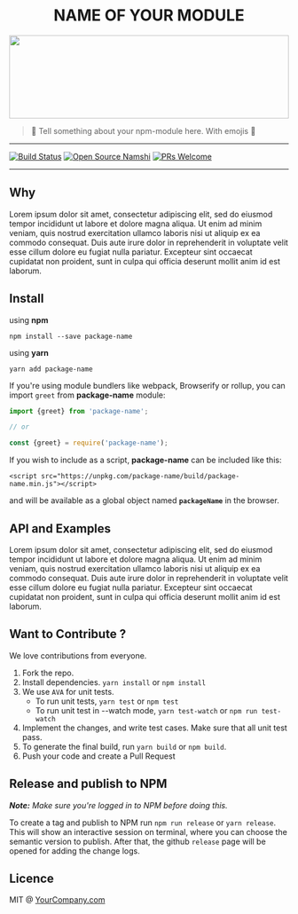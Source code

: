 <h1 width="100%"  align="middle">NAME OF YOUR MODULE</h1>

<!-- Replace with your own logo -->
<img src="https://cdn.rawgit.com/namshi/dollar-dom/master/dollar-symbol.svg" height="150" width="100%" align="middle"/>

> 👬 Tell something about your npm-module here. With emojis  🙌

<hr>

<!-- change these -->

[![Build Status](https://travis-ci.org/namshi/dollar-dom.svg?branch=master)](https://travis-ci.org/namshi/dollar-dom)
[![Open Source Namshi](https://img.shields.io/badge/open--source-Namshi-blue.svg)](https://github.com/namshi)
[![PRs Welcome](https://img.shields.io/badge/PRs-welcome-brightgreen.svg?style=flat-square)](http://makeapullrequest.com)

<hr>

## Why

Lorem ipsum dolor sit amet, consectetur adipiscing elit, sed do eiusmod tempor incididunt ut labore et dolore magna aliqua. Ut enim ad minim veniam, quis nostrud exercitation ullamco laboris nisi ut aliquip ex ea commodo consequat. Duis aute irure dolor in reprehenderit in voluptate velit esse cillum dolore eu fugiat nulla pariatur. Excepteur sint occaecat cupidatat non proident, sunt in culpa qui officia deserunt mollit anim id est laborum.

## Install

using **npm**

    npm install --save package-name

using **yarn**

    yarn add package-name

If you're using module bundlers like webpack, Browserify or rollup, you can import `greet` from **package-name** module:

```js
import {greet} from 'package-name';

// or

const {greet} = require('package-name');
```

If you wish to include as a script, **package-name** can be included like this:

    <script src="https://unpkg.com/package-name/build/package-name.min.js"></script>

and will be available as a global object named **`packageName`** in the browser.

## API and Examples

Lorem ipsum dolor sit amet, consectetur adipiscing elit, sed do eiusmod tempor incididunt ut labore et dolore magna aliqua. Ut enim ad minim veniam, quis nostrud exercitation ullamco laboris nisi ut aliquip ex ea commodo consequat. Duis aute irure dolor in reprehenderit in voluptate velit esse cillum dolore eu fugiat nulla pariatur. Excepteur sint occaecat cupidatat non proident, sunt in culpa qui officia deserunt mollit anim id est laborum.

## Want to Contribute ?

We love contributions from everyone. 
  1. Fork the repo.
  2. Install dependencies. `yarn install` or `npm install`
  3. We use `AVA` for unit tests. 
      - To run unit tests, `yarn test` or `npm test`
      - To run unit test in --watch mode, `yarn test-watch` or `npm run test-watch`
  4. Implement the changes, and write test cases. Make sure that all unit test pass.
  5. To generate the final build, run `yarn build` or `npm build`.
  6. Push your code and create a Pull Request
      
## Release and publish to NPM

*__Note:__ Make sure you're logged in to NPM before doing this.*

To create a tag and publish to NPM run `npm run release` or `yarn release`. This will show an interactive session on terminal, where you can choose the semantic version to publish. After that, the github `release` page will be opened for adding the change logs.

## Licence

MIT @ [YourCompany.com](www.yourcompany.com)
